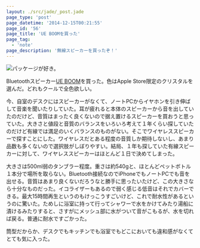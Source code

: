 ```yaml
---
layout: ./src/jade/_post.jade
page_type: 'post'
page_datetime: '2014-12-15T00:21:55'
page_id: '56'
page_title: 'UE BOOMを買った'
page_tag:
  - 'note'
page_description: '無線スピーカーを買ったぞ！'
---
```

![パッケージが好き。](http://dskd.jp/dist/img/hello-ue-boom/01.jpg)

Bluetoothスピーカー[UE BOOM](http://www.ultimateears.com/ja-jp/boom)を買った。色はApple Store限定のクリスタルを選んだ。どれもクールで全色欲しい。

今、自室のデスクにはスピーカーがなくて、ノートPCからイヤホンを引き伸ばして音楽を聞いたりしていた。耳が疲れると本体のスピーカーから音を出していたのだけど、音質はまったく良くないので据え置けるスピーカーを買おうと思っていた。大きさと値段と音質のバランスをいろいろ考えて１年くらい探していたのだけど有線では満足のいくバランスのものがない。そこでワイヤレススピーカーで探すことにした。ワイヤレスだとある程度の音質しか期待しないし、あまり品数も多くないので選択肢がしぼりやすい。結局、１年も探していた有線スピーカーに対して、ワイヤレススピーカーはほとんど１日で決めてしまった。

大きさは500ml弱のタンブラー程度。重さは約540gと、ほとんどペットボトル１本分で場所を取らない。Bluetooth接続なのでiPhoneでもノートPCでも音を出せる。音質はあまり良くないだろうなと勝手に思ったいたけど、この大きさなら十分なものだった。イコライザーもあるので弱く感じる低音はそれでカバーできる。最大15時間再生というのもけっこうすごいけど、これで耐水性があるというのに驚いた。ためしに浴室に持って行ってシャワーで水をかけてみたり湯船に漬けるみたりすると、さすがにメッシュ部に水がついて音がこもるが、水を切れば戻る。普通に耐水ですごかった。

筒型だからか、デスクでもキッチンでも浴室でもどこにおいても違和感がなくてとても気に入った。

